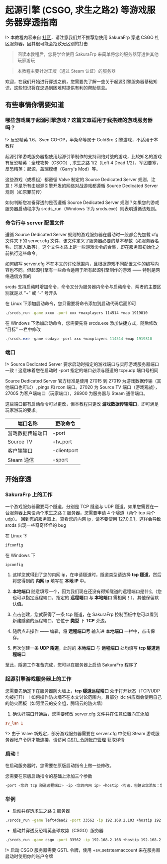 # 起源引擎 (CSGO, 求生之路2) 等游戏服务器穿透指南

!> 本教程内容来自 [社区](https://github.com/natfrp/wiki/pull/33)，请注意我们并不推荐您使用 SakuraFrp 穿透 CSGO 社区服务器，因其很可能会招致无区别的打击

> 阅读本教程后，您将学会使用 SakuraFrp 来简单将您的服务器穿透供其他玩家游玩

> 本教程主要针对正版（通过 Steam 认证）的服务器

欢迎，在我们开始进行穿透之前，您需要先了解一些关于起源引擎服务器基础知识，这些知识将在您遇到困难时提供有利的帮助信息。

## 有些事情你需要知道

### 哪些游戏属于起源引擎游戏？这篇文章适用于我搭建的游戏服务器吗？

!> 反恐精英 1.6，Sven CO-OP，半条命等属于 GoldSrc 引擎游戏，不适用于本教程

起源引擎游戏服务器指使用起源引擎制作的支持网络对战的游戏，比较知名的游戏有反恐精英：全球攻势（CSGO）, 求生之路 1/2（Left 4 Dead 1/2），军团要塞，反恐精英：起源，盖瑞模组（Garry's Mod）等。

这些游戏（或模组）都遵循 Valve 制定的 Source Dedicated Server 规则，注意！不是所有由起源引擎开发的网络对战游戏都遵循 Source Dedicated Server 规则（如原罪前传）

如何判断您准备穿透的是否遵循 Source Dedicated Server 规则？如果您的游戏服务器启动程序为 srcds_run（Windows 下为 srcds.exe）则表明遵循该规则。

### 命令行与 server 配置文件

遵循 Source Dedicated Server 规则的游戏服务器在启动时一般都会先加载 cfg 文件夹下的 server.cfg 文件，该文件定义了服务器必要的基本参数（如服务器名称，玩家人数等），这个文件本质上是一些游戏命令的合集，即在服务器初始化之前执行这些命令。

如何编写 server.cfg 不在本文的讨论范围内，且根据游戏不同配置文件的编写内容也不同。但起源引擎有一些命令适用于所有起源引擎制作的游戏 —— 特别是网络通信方面的

srcds 支持启动时增加命令，命令又分为服务器内命令与启动命令，两者的主要区别就是以 “+” 或 “-” 号开头

在 Linux 下添加启动命令，您只需要将命令添加到启动代码后面即可

```bash
./srcds_run -game xxxx -port xxx +maxplayers 114514 +map 1919810
```

在 Windows 下添加启动命令，您需要先将 srcds.exe 添加快捷方式，随后修改 “目标” 一栏中修改

```powershell
./srcds.exe -game sodayo -port xxx +maxplayers 114514 +map 1919810
```

### 端口

!> Source Dedicated Server 要求启动时指定的游戏端口与实际游戏服务器端口一致！这意味着您在启动时 -port 指定的端口必须与隧道的 tcp/udp 端口号相同

Source Dedicated Server 官方标准是使用 27015 到 27019 为游戏数据传输（其他端口也可以）, pings 和 rcon 端口。27020 为 Source TV 端口（游戏观战），27005 为客户端端口（玩家端口），26900 为服务器与 Steam 通信端口。

这些端口都有启动命令可以更改，但本教程只更改 **游戏数据传输端口**，即可满足玩家游玩的要求。

| 端口名称 | 更改命令 |
| --- | --- |
| 游戏数据传输端口 | -port |
| Source TV | +tv_port |
| 客户端端口 | -clientport |
| Steam 通信 | -sport |

## 开始穿透

### SakuraFrp 上的工作

一个游戏服务器需要两个隧道，分别是 TCP 隧道与 UDP 隧道。如果您需要在一台服务器上架设两个求生之路 2 服务器，您需要申请 4 个隧道（两个 tcp 两个 udp）。
回到您的服务器上，查看您的内网 ip，请不要使用 127.0.0.1，这样会导致 srcds 出现一些奇奇怪怪的 bug

在 Linux 下

```bash
ifconfig
```

在 Windows 下

```powershell
ipconfig
```

1. 这样您就得到了您的内网 ip，在申请隧道时，隧道类型请选择 **tcp 隧道**，然后将您得到的 **内网 ip** 填写在 **本地 IP** 中。

2. **本地端口** 随意填写一个，因为我们现在还没有得知隧道的远程端口是什么（您也可以指定远程端口，指定的 **远程端口** 与 **本地端口** 需相同！），其他保留默认值。

3. 点击创建，您就获得了一条 tcp 隧道，在 SakuraFrp 控制面板中您可以看到新建隧道的远程端口，它位于 **类型** 下 **TCP** 旁边。

4. 随后点击操作 —— 编辑，将 **远程端口号** 输入进 **本地端口** 一栏中，点击保存。

5. 再次创建一条 **UDP 隧道**，此时的 **本地端口** 与 **远程端口** 处均填写 **tcp 隧道远程端口**

至此，隧道工作准备完成，您可以在服务器上启动 SakuraFrp 程序了

### 起源引擎游戏服务器上的工作

您需要先确定下在服务器防火墙上，**tcp 隧道远程端口** 处于打开状态（TCP/UDP 均被打开）！如何操作防火墙不在本文讨论范围内，且部分 idc 供应商会使用自己的防火面板（如阿里云的安全组，腾讯云的防火墙）

1. 确认好端口开通后，您需要修改 server.cfg 文件并在任意位置向其添加

```ini
sv_lan 1
```

?> 由于 Valve 新规定，部分游戏服务器需要在 server.cfg 中使用 Steam 游戏服务器帐户令牌才能连接，请访问 [GSTL 令牌帐户管理](https://steamcommunity.com/dev/managegameservers) 获取详情

### 启动！

在启动服务器时，您需要在原版启动指令上做一些修改。

您需要在原版启动指令的基础上添加三个参数

```bash
-port <您的 tcp 隧道远程端口> -ip <您的内网 ip> +hostip <可选，但建议您添加：您的内网 ip> +sv_setsteamaccount <可选，声明令牌>
```

### 举例

- 启动并穿透求生之路 2 服务器

```bash
./srcds_run -game left4dead2 -port 33562 -ip 192.168.2.103 +hostip 192.168.2.103 +map c1m1_hotel
```

- 启动并穿透反恐精英全球攻势（CSGO）服务器

```bash
./srcds_run -game csgo -port 33562 -ip 192.168.2.168 +hostip 192.168.2.168 +map de_dust2 +maxplayers 10 +sv_setsteamaccount 1145141919810sodayo 
```

!> 启动 CSGO 服务器需要 GSTL 令牌，使用 +sv_setsteamaccount 来在服务器启动时使用你的账户令牌
